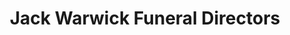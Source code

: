---
title: "Jack Warwick Funeral Directors"
url: /kettering/jack-warwick-funeral-directors-wallis-road/
shop: funeral directors
---